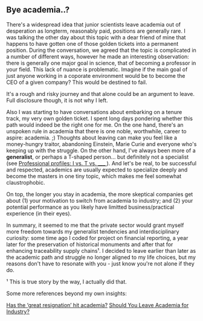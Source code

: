 ## Bye academia..?

There's a widespread idea that junior scientists leave academia out of desperation as longterm, reasonably paid, positions are generally rare. I was talking the other day about this topic with a dear friend of mine that happens to have gotten one of those golden tickets into a permanent position. During the conversation, we agreed that the topic is complicated in a number of different ways, however he made an interesting observation: there is generally one major goal in science, that of becoming a professor in your field. This lack of nuance is problematic. Imagine if the main goal of just anyone working in a coporate environment would be to become the CEO of a given company? This would be destined to fail.

It's a rough and risky journey and that alone could be an argument to leave. Full disclosure though, it is not why I left.

Also I was starting to have conversations about embarking on a tenure track, my very own golden ticket. I spent long days pondering whether this path would indeed be the right one for me. On the one hand, there's an unspoken rule in academia that there is one noble, worthwhile, career to aspire: academia. ;) Thoughts about leaving can make you feel like a money-hungry traitor, abandoning Einstein, Marie Curie and everyone who's keeping up with the struggle. On the other hand, I've always been more of a **generalist**, or perhaps a T-shaped person... but definitely not a specialist (see [Professional profiles: I vs. T vs. ___ ](https://jonathanken.medium.com/generalist-or-specialist-why-not-t-shaped-1aab6b98352f)). And let's be real, to be successful and respected, academics are usually expected to specialize deeply and become the masters in one tiny topic, which makes me feel somewhat claustrophobic.

On top, the longer you stay in academia, the more skeptical companies get about (1) your motivation to switch from academia to industry; and (2) your potential performance as you likely have limitted business/practical experience (in their eyes).

In summary, it seemed to me that the private sector would grant myself more freedom towards my generalist tendencies and interdisciplinary curiosity: some time ago I coded for project on financial reporting, a year later for the preservation of historical monuments and after that for enhancing traceability supply chains¹. I decided to leave earlier than later as the academic path and struggle no longer aligned to my life choices, but my reasons don't have to resonate with you - just know you're not alone if they do.

¹ This is true story by the way, I actually did that.




Some more references beyond my own insights:

[Has the ‘great resignation’ hit academia?](https://www.nature.com/articles/d41586-022-01512-6)
[Should You Leave Academia for Industry?](https://www.linkedin.com/pulse/should-you-leave-academia-industry-philip-lindeman-md-phd?trk=pulse-article_more-articles_related-content-card)